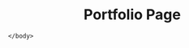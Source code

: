 <!DOCTYPE html>
<html lang="en">
    
   <head >
     <h1 align=center>Portfolio Page</h1>
   </head>
    <body>
      
     </body>
</html>
